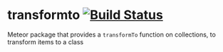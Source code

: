 # transformto [![Build Status](https://travis-ci.org/maximalmeteor/transformto.svg)](https://travis-ci.org/maximalmeteor/transformto)
Meteor package that provides a `transformTo` function on collections, to transform items to a class
